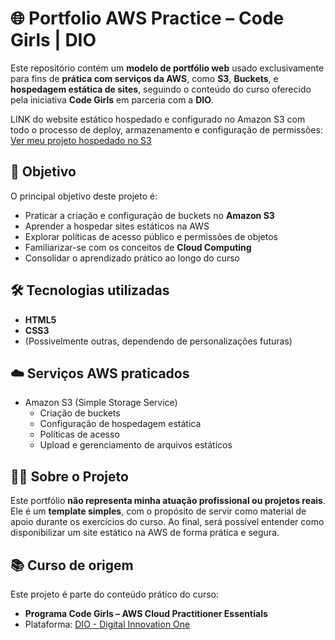 # 🌐 Portfolio AWS Practice – Code Girls | DIO

Este repositório contém um **modelo de portfólio web** usado exclusivamente para fins de **prática com serviços da AWS**, como **S3**, **Buckets**, e **hospedagem estática de sites**, seguindo o conteúdo do curso oferecido pela iniciativa **Code Girls** em parceria com a **DIO**.

LINK do website estático hospedado e configurado no Amazon S3 com todo o processo de deploy, armazenamento e configuração de permissões:
[Ver meu projeto hospedado no S3](https://desafioaws-dio-luiza.s3.us-east-1.amazonaws.com/index.html?X-Amz-Algorithm=AWS4-HMAC-SHA256&X-Amz-Content-Sha256=UNSIGNED-PAYLOAD&X-Amz-Credential=ASIAROGGJXFADDZGZE2U%2F20250907%2Fus-east-1%2Fs3%2Faws4_request&X-Amz-Date=20250907T190100Z&X-Amz-Expires=300&X-Amz-Security-Token=IQoJb3JpZ2luX2VjE_)


## 🎯 Objetivo

O principal objetivo deste projeto é:

- Praticar a criação e configuração de buckets no **Amazon S3**  
- Aprender a hospedar sites estáticos na AWS  
- Explorar políticas de acesso público e permissões de objetos  
- Familiarizar-se com os conceitos de **Cloud Computing**  
- Consolidar o aprendizado prático ao longo do curso

## 🛠 Tecnologias utilizadas

- **HTML5**
- **CSS3**
- (Possivelmente outras, dependendo de personalizações futuras)

## ☁️ Serviços AWS praticados

- Amazon S3 (Simple Storage Service)
  - Criação de buckets
  - Configuração de hospedagem estática
  - Políticas de acesso
  - Upload e gerenciamento de arquivos estáticos

## 👩‍💻 Sobre o Projeto

Este portfólio **não representa minha atuação profissional ou projetos reais**. Ele é um **template simples**, com o propósito de servir como material de apoio durante os exercícios do curso. Ao final, será possível entender como disponibilizar um site estático na AWS de forma prática e segura.

## 📚 Curso de origem

Este projeto é parte do conteúdo prático do curso:

- **Programa Code Girls – AWS Cloud Practitioner Essentials**
- Plataforma: [DIO - Digital Innovation One](https://www.dio.me)
